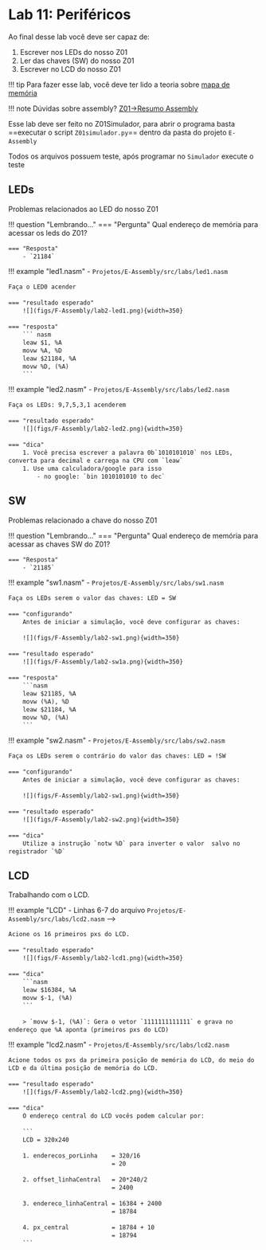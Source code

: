 # Lab 11: Periféricos

Ao final desse lab você deve ser capaz de:

1. Escrever nos LEDs do nosso Z01
1. Ler das chaves (SW) do nosso Z01
1. Escrever no LCD do nosso Z01

!!! tip
    Para fazer esse lab, você deve ter lido a teoria sobre [mapa de memória](https://insper.github.io/Z01.1/Teoria-Z01-mapadeMemoria/)

!!! note
    Dúvidas sobre assembly? [Z01->Resumo Assembly](https://insper.github.io/Z01.1/Util-Resumo-Assembly/)

Esse lab deve ser feito no Z01Simulador, para abrir o programa basta ==executar o script `Z01simulador.py`== dentro da pasta do projeto `E-Assembly`

Todos os arquivos possuem teste, após programar no `Simulador` execute o teste

## LEDs

Problemas relacionados ao LED do nosso Z01

!!! question "Lembrando..."
    === "Pergunta"
        Qual endereço de memória para acessar os leds do Z01?

    === "Resposta"
        - `21184`

!!! example "led1.nasm"
    - `Projetos/E-Assembly/src/labs/led1.nasm`
    
    Faça o LED0 acender
    
    === "resultado esperado"
        ![](figs/F-Assembly/lab2-led1.png){width=350}
        
    === "resposta"
        ``` nasm
        leaw $1, %A
        movw %A, %D
        leaw $21184, %A
        movw %D, (%A)
        ```
        
!!! example "led2.nasm"
    - `Projetos/E-Assembly/src/labs/led2.nasm`
    
    Faça os LEDs: 9,7,5,3,1 acenderem
    
    === "resultado esperado"
        ![](figs/F-Assembly/lab2-led2.png){width=350}
        
    === "dica"
        1. Você precisa escrever a palavra 0b`1010101010` nos LEDs, converta para decimal e carrega na CPU com `leaw`
        1. Use uma calculadora/google para isso
            - no google: `bin 1010101010 to dec`
        
## SW

Problemas relacionado a chave do nosso Z01

!!! question "Lembrando..."
    === "Pergunta"
        Qual endereço de memória para acessar as chaves SW do Z01?

    === "Resposta"
        - `21185`

!!! example "sw1.nasm"
    - `Projetos/E-Assembly/src/labs/sw1.nasm`
    
    Faça os LEDs serem o valor das chaves: LED = SW
    
    === "configurando"
        Antes de iniciar a simulação, você deve configurar as chaves:
        
        ![](figs/F-Assembly/lab2-sw1.png){width=350}
        
    === "resultado esperado"
        ![](figs/F-Assembly/lab2-sw1a.png){width=350}
        
    === "resposta"
        ```nasm
        leaw $21185, %A
        movw (%A), %D
        leaw $21184, %A
        movw %D, (%A)
        ```

!!! example "sw2.nasm"
    - `Projetos/E-Assembly/src/labs/sw2.nasm`
    
    Faça os LEDs serem o contrário do valor das chaves: LED = !SW
    
    === "configurando"
        Antes de iniciar a simulação, você deve configurar as chaves:
        
        ![](figs/F-Assembly/lab2-sw1.png){width=350}
        
    === "resultado esperado"
        ![](figs/F-Assembly/lab2-sw2.png){width=350}
        
    === "dica"
        Utilize a instrução `notw %D` para inverter o valor  salvo no registrador `%D`

## LCD

Trabalhando com o LCD.

!!! example "LCD" 
    - Linhas 6-7 do arquivo `Projetos/E-Assembly/src/labs/lcd2.nasm` -->
    
    Acione os 16 primeiros pxs do LCD.
    
    === "resultado esperado"
        ![](figs/F-Assembly/lab2-lcd1.png){width=350}
        
    === "dica"
        ```nasm
        leaw $16384, %A
        movw $-1, (%A)
        ```
        
        > `movw $-1, (%A)`: Gera o vetor `1111111111111` e grava no endereço que %A aponta (primeiros pxs do LCD)

!!! example "lcd2.nasm" 
    - `Projetos/E-Assembly/src/labs/lcd2.nasm`
    
    Acione todos os pxs da primeira posição de memória do LCD, do meio do LCD e da última posição de memória do LCD.
    
    === "resultado esperado"
        ![](figs/F-Assembly/lab2-lcd2.png){width=350}
        
    === "dica"
        O endereço central do LCD vocês podem calcular por:
        
        ```
        LCD = 320x240
        
        1. enderecos_porLinha    = 320/16 
                                 = 20

        2. offset_linhaCentral   = 20*240/2
                                 = 2400
                                 
        3. endereco_linhaCentral = 16384 + 2400
                                 = 18784
                                 
        4. px_central            = 18784 + 10 
                                 = 18794
        ```

